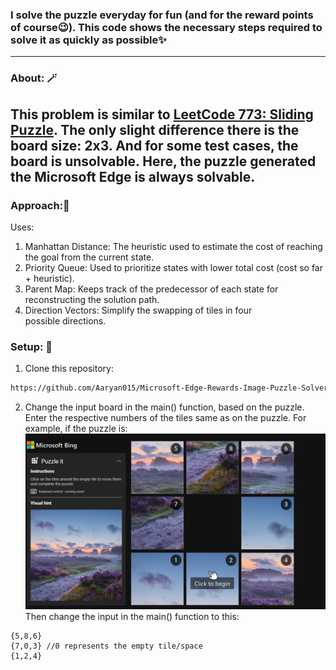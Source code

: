 ### I solve the puzzle everyday for fun (and for the reward points of course😉). This code shows the necessary steps required to solve it as quickly as possible✨
-----
### About: 🪄
This problem is similar to [LeetCode 773: Sliding Puzzle](https://leetcode.com/problems/sliding-puzzle/description/). The only slight difference there is the board size: 2x3. And for some test cases, the board is unsolvable. Here, the puzzle generated the Microsoft Edge is **always solvable**.
-----
### Approach:🦮
Uses:
1. Manhattan Distance: The heuristic used to estimate the cost of reaching the goal from the current state.
2. Priority Queue: Used to prioritize states with lower total cost (cost so far + heuristic).
3. Parent Map: Keeps track of the predecessor of each state for reconstructing the solution path.
4. Direction Vectors: Simplify the swapping of tiles in four possible directions.

### Setup: 🧰
1. Clone this repository:
```sh
https://github.com/Aaryan015/Microsoft-Edge-Rewards-Image-Puzzle-Solver.git
```
2. Change the input board in the main() function, based on the puzzle. Enter the respective numbers of the tiles same as on the puzzle. For example, if the puzzle is: ![refresh](https://github.com/Aaryan015/Microsoft-Edge-Rewards-Image-Puzzle-Solver/blob/main/sample%20puzzle.png?raw=true)
Then change the input in the main() function to this:
```
{5,8,6}
{7,0,3} //0 represents the empty tile/space
{1,2,4}
```
